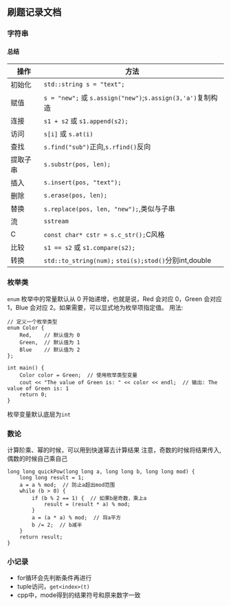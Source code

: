 ## 刷题记录文档

### 字符串
#### 总结
| 操作 | 方法 |
|------|------|
| 初始化 | `std::string s = "text";` |
| 赋值 | `s = "new";` 或 `s.assign("new")`;`s.assign(3,'a')`复制构造 |
| 连接 | `s1 + s2` 或 `s1.append(s2);` |
| 访问 | `s[i]` 或 `s.at(i)` |
| 查找 | `s.find("sub")`正向,`s.rfind()`反向 |
| 提取子串 | `s.substr(pos, len);` |
| 插入 | `s.insert(pos, "text");` |
| 删除 | `s.erase(pos, len);` |
| 替换 | `s.replace(pos, len, "new");`,类似与子串 |
| 流   | `sstream` |
| C     | `const char* cstr = s.c_str();`C风格 |
| 比较 | `s1 == s2` 或 `s1.compare(s2);` |
| 转换 | `std::to_string(num);` `stoi(s);stod()`分别int,double |


### 枚举类
`enum` 枚举中的常量默认从 0 开始递增，也就是说，Red 会对应 0，Green 会对应 1，Blue 会对应 2。如果需要，可以显式地为枚举项指定值。
用法:
```
// 定义一个枚举类型
enum Color {
    Red,    // 默认值为 0
    Green,  // 默认值为 1
    Blue    // 默认值为 2
};

int main() {
    Color color = Green;  // 使用枚举类型变量
    cout << "The value of Green is: " << color << endl;  // 输出: The value of Green is: 1
    return 0;
}

```
枚举变量默认底层为`int`

### 数论
计算阶乘、幂的时候，可以用到快速幂去计算结果
注意，奇数的时候将结果传入,偶数的时候自己乘自己
```
long long quickPow(long long a, long long b, long long mod) {
    long long result = 1;
    a = a % mod;  // 防止a超出mod范围
    while (b > 0) {
        if (b % 2 == 1) {  // 如果b是奇数，乘上a
            result = (result * a) % mod;
        }
        a = (a * a) % mod;  // 将a平方
        b /= 2;  // b减半
    }
    return result;
}
```


### 小记录
* for循环会先判断条件再进行
* tuple访问，`get<index>(t)`
* cpp中，mode得到的结果符号和原来数字一致


